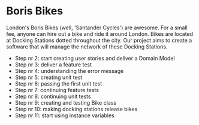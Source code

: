 # Boris Bikes

London's Boris Bikes (well, 'Santander Cycles') are awesome.
For a small fee, anyone can hire out a bike and ride it around London.
Bikes are located at Docking Stations dotted throughout the city.
Our project aims to create a software that will manage the network of these Docking Stations.

- Step nr 2: start creating user stories and deliver a Domain Model
- Step nr 3: deliver a feature test
- Step nr 4: understanding the error message
- Step nr 5: creating unit test
- Step nr 6: passing the first unit test
- Step nr 7: continuing feature tests
- Step nr 8: continuing unit tests
- Step nr 9: creating and testing Bike class
- Step nr 10: making docking stations release bikes
- Step nr 11: start using instance variables
